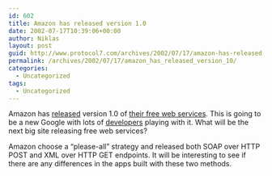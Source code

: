 ```yaml
---
id: 602
title: Amazon has released version 1.0
date: 2002-07-17T10:39:06+00:00
author: Niklas
layout: post
guid: http://www.protocol7.com/archives/2002/07/17/amazon-has-released-version-10/
permalink: /archives/2002/07/17/amazon_has_released_version_10/
categories:
  - Uncategorized
tags:
  - Uncategorized
---
```

<div class='microid-8130ed9aee1398c40763d58a6302596487245e22'>
  <p>
    Amazon has <a href="http://associates.amazon.com/exec/panama/associates/ntg/browse/-/1067662/103-7205521-5438235">released</a> version 1.0 of <a href="http://associates.amazon.com/exec/panama/associates/join/developer/resources.html/103-7205521-5438235">their free web services</a>. This is going to be a new Google with lots of <a href="http://www.razorsoft.net/weblog/2002/07/16.html#a307">developers</a> playing with it. What will be the next big site releasing free web services?
  </p>
  
  <p>
    Amazon choose a &#8220;please-all&#8221; strategy and released both SOAP over HTTP POST and XML over HTTP GET endpoints. It will be interesting to see if there are any differences in the apps built with these two methods.
  </p>
</div>